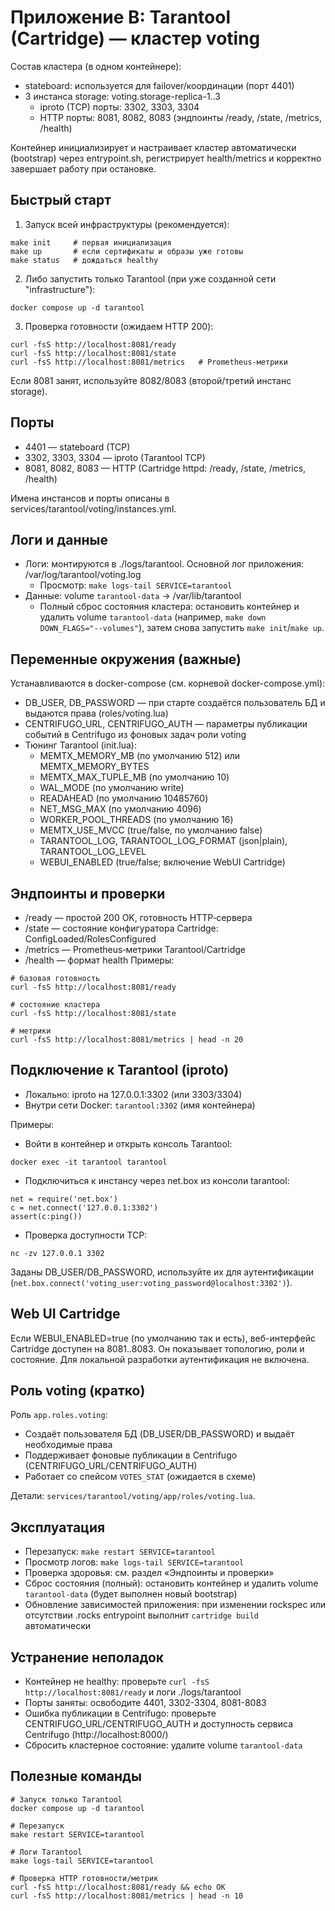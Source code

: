 # Приложение В: Tarantool (Cartridge) — кластер voting

Состав кластера (в одном контейнере):
- stateboard: используется для failover/координации (порт 4401)
- 3 инстанса storage: voting.storage-replica-1..3
  - iproto (TCP) порты: 3302, 3303, 3304
  - HTTP порты: 8081, 8082, 8083 (эндпоинты /ready, /state, /metrics, /health)

Контейнер инициализирует и настраивает кластер автоматически (bootstrap) через entrypoint.sh, регистрирует health/metrics и корректно завершает работу при остановке.


## Быстрый старт
1) Запуск всей инфраструктуры (рекомендуется):
```
make init     # первая инициализация
make up       # если сертификаты и образы уже готовы
make status   # дождаться healthy
```

2) Либо запустить только Tarantool (при уже созданной сети "infrastructure"):
```
docker compose up -d tarantool
```

3) Проверка готовности (ожидаем HTTP 200):
```
curl -fsS http://localhost:8081/ready
curl -fsS http://localhost:8081/state   
curl -fsS http://localhost:8081/metrics   # Prometheus-метрики
```
Если 8081 занят, используйте 8082/8083 (второй/третий инстанс storage).


## Порты
- 4401 — stateboard (TCP)
- 3302, 3303, 3304 — iproto (Tarantool TCP)
- 8081, 8082, 8083 — HTTP (Cartridge httpd: /ready, /state, /metrics, /health)

Имена инстансов и порты описаны в services/tarantool/voting/instances.yml.


## Логи и данные
- Логи: монтируются в ./logs/tarantool. Основной лог приложения: /var/log/tarantool/voting.log
  - Просмотр: `make logs-tail SERVICE=tarantool`
- Данные: volume `tarantool-data` → /var/lib/tarantool
  - Полный сброс состояния кластера: остановить контейнер и удалить volume `tarantool-data` (например, `make down DOWN_FLAGS="--volumes"`), затем снова запустить `make init`/`make up`.


## Переменные окружения (важные)
Устанавливаются в docker-compose (см. корневой docker-compose.yml):
- DB_USER, DB_PASSWORD — при старте создаётся пользователь БД и выдаются права (roles/voting.lua)
- CENTRIFUGO_URL, CENTRIFUGO_AUTH — параметры публикации событий в Centrifugo из фоновых задач роли voting
- Тюнинг Tarantool (init.lua):
  - MEMTX_MEMORY_MB (по умолчанию 512) или MEMTX_MEMORY_BYTES
  - MEMTX_MAX_TUPLE_MB (по умолчанию 10)
  - WAL_MODE (по умолчанию write)
  - READAHEAD (по умолчанию 10485760)
  - NET_MSG_MAX (по умолчанию 4096)
  - WORKER_POOL_THREADS (по умолчанию 16)
  - MEMTX_USE_MVCC (true/false, по умолчанию false)
  - TARANTOOL_LOG, TARANTOOL_LOG_FORMAT (json|plain), TARANTOOL_LOG_LEVEL
  - WEBUI_ENABLED (true/false; включение WebUI Cartridge)


## Эндпоинты и проверки
- /ready — простой 200 OK, готовность HTTP‑сервера
- /state — состояние конфигуратора Cartridge: ConfigLoaded/RolesConfigured
- /metrics — Prometheus‑метрики Tarantool/Cartridge
- /health — формат health
Примеры:
```
# базовая готовность
curl -fsS http://localhost:8081/ready

# состояние кластера
curl -fsS http://localhost:8081/state

# метрики
curl -fsS http://localhost:8081/metrics | head -n 20
```


## Подключение к Tarantool (iproto)
- Локально: iproto на 127.0.0.1:3302 (или 3303/3304)
- Внутри сети Docker: `tarantool:3302` (имя контейнера)

Примеры:
- Войти в контейнер и открыть консоль Tarantool:
```
docker exec -it tarantool tarantool
```
- Подключиться к инстансу через net.box из консоли tarantool:
```
net = require('net.box')
c = net.connect('127.0.0.1:3302')
assert(c:ping())
```
- Проверка доступности TCP:
```
nc -zv 127.0.0.1 3302
```

Заданы DB_USER/DB_PASSWORD, используйте их для аутентификации (`net.box.connect('voting_user:voting_password@localhost:3302')`).


## Web UI Cartridge
Если WEBUI_ENABLED=true (по умолчанию так и есть), веб-интерфейс Cartridge доступен на 8081..8083. Он показывает топологию, роли и состояние. Для локальной разработки аутентификация не включена.


## Роль voting (кратко)
Роль `app.roles.voting`:
- Создаёт пользователя БД (DB_USER/DB_PASSWORD) и выдаёт необходимые права
- Поддерживает фоновые публикации в Centrifugo (CENTRIFUGO_URL/CENTRIFUGO_AUTH)
- Работает со спейсом `VOTES_STAT` (ожидается в схеме)

Детали: `services/tarantool/voting/app/roles/voting.lua`.


## Эксплуатация
- Перезапуск: `make restart SERVICE=tarantool`
- Просмотр логов: `make logs-tail SERVICE=tarantool`
- Проверка здоровья: см. раздел «Эндпоинты и проверки»
- Сброс состояния (полный): остановить контейнер и удалить volume `tarantool-data` (будет выполнен новый bootstrap)
- Обновление зависимостей приложения: при изменении rockspec или отсутствии .rocks entrypoint выполнит `cartridge build` автоматически


## Устранение неполадок
- Контейнер не healthy: проверьте `curl -fsS http://localhost:8081/ready` и логи ./logs/tarantool
- Порты заняты: освободите 4401, 3302-3304, 8081-8083
- Ошибка публикации в Centrifugo: проверьте CENTRIFUGO_URL/CENTRIFUGO_AUTH и доступность сервиса Centrifugo (http://localhost:8000/)
- Сбросить кластерное состояние: удалите volume `tarantool-data`


## Полезные команды
```
# Запуск только Tarantool
docker compose up -d tarantool

# Перезапуск
make restart SERVICE=tarantool

# Логи Tarantool
make logs-tail SERVICE=tarantool

# Проверка HTTP готовности/метрик
curl -fsS http://localhost:8081/ready && echo OK
curl -fsS http://localhost:8081/metrics | head -n 10
```
